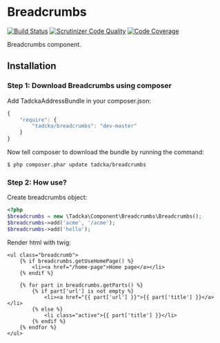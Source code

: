Breadcrumbs
===========

[![Build Status](https://scrutinizer-ci.com/g/tadcka/Breadcrumbs/badges/build.png?b=master)](https://scrutinizer-ci.com/g/tadcka/Breadcrumbs/build-status/master)
[![Scrutinizer Code Quality](https://scrutinizer-ci.com/g/tadcka/Breadcrumbs/badges/quality-score.png?b=master)](https://scrutinizer-ci.com/g/tadcka/Breadcrumbs/?branch=master)
[![Code Coverage](https://scrutinizer-ci.com/g/tadcka/Breadcrumbs/badges/coverage.png?b=master)](https://scrutinizer-ci.com/g/tadcka/Breadcrumbs/?branch=master)

Breadcrumbs component.

## Installation

### Step 1: Download Breadcrumbs using composer

Add TadckaAddressBundle in your composer.json:

```js
{
    "require": {
        "tadcka/breadcrumbs": "dev-master"
    }
}
```

Now tell composer to download the bundle by running the command:

``` bash
$ php composer.phar update tadcka/breadcrumbs
```

### Step 2: How use?

Create breadcrumbs object:

``` php
<?php
$breadcrumbs = new \Tadcka\Component\Breadcrumbs\Breadcrumbs();
$breadcrumbs->add('acme', '/acme');
$breadcrumbs->add('hello');
```

Render html with twig:

``` twig
<ul class="breadcrumb">
    {% if breadcrumbs.getUseHomePage() %}
        <li><a href="/home-page">Home page</a></li>
    {% endif %}

    {% for part in breadcrumbs.getParts() %}
        {% if part['url'] is not empty %}
            <li><a href="{{ part['url'] }}">{{ part['title'] }}</a></li>
        {% else %}
            <li class="active">{{ part['title'] }}</li>
        {% endif %}
    {% endfor %}
</ul>
```
